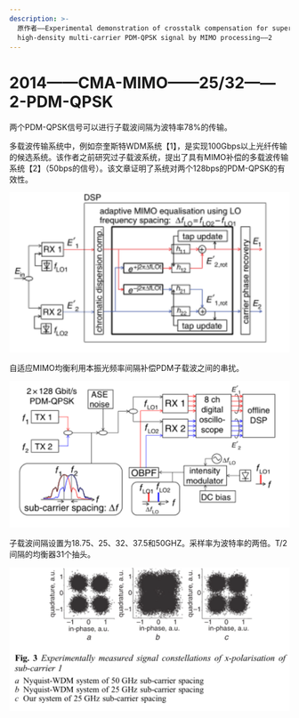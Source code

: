 ```yaml
---
description: >-
  原作者——Experimental demonstration of crosstalk compensation for super
  high-density multi-carrier PDM-QPSK signal by MIMO processing——2
---
```


# 2014——CMA-MIMO——25/32——2-PDM-QPSK

两个PDM-QPSK信号可以进行子载波间隔为波特率78%的传输。

多载波传输系统中，例如奈奎斯特WDM系统【1】，是实现100Gbps以上光纤传输的候选系统。该作者之前研究过子载波系统，提出了具有MIMO补偿的多载波传输系统【2】（50bps的信号）。该文章证明了系统对两个128bps的PDM-QPSK的有效性。

![&#x4E24;&#x4E2A;PDM-QPSK&#x4FE1;&#x53F7;&#x7684;&#x63A5;&#x6536;&#x56FE;](../../../../.gitbook/assets/image%20%2835%29.png)

自适应MIMO均衡利用本振光频率间隔补偿PDM子载波之间的串扰。

![&#x5B9E;&#x9A8C;&#x88C5;&#x7F6E;](../../../../.gitbook/assets/image%20%2836%29.png)

子载波间隔设置为18.75、25、32、37.5和50GHZ。采样率为波特率的两倍。T/2间隔的均衡器31个抽头。

![&#x4E0E;&#x5948;&#x594E;&#x65AF;&#x7279;&#x7684;&#x5B9E;&#x9A8C;&#x6BD4;&#x8F83;](../../../../.gitbook/assets/image%20%2837%29.png)


